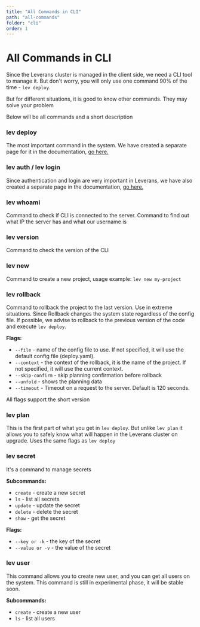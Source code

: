 ```yaml
---
title: "All Commands in CLI"
path: "all-commands"
folder: "cli"
order: 1
---
```


# All Commands in CLI

Since the Leverans cluster is managed in the client side, we need a CLI tool to manage it. But don't worry, you will only use one command 90% of the time - `lev deploy`.

But for different situations, it is good to know other commands. They may solve your problem

Below will be all commands and a short description

### lev deploy

The most important command in the system. We have created a separate page for it in the documentation, [go here.](/cli/deploy)

### lev auth / lev login

Since authentication and login are very important in Leverans, we have also created a separate page in the documentation, [go here.](/cli/auth)

### lev whoami

Command to check if CLI is connected to the server. Command to find out what IP the server has and what our username is

### lev version

Command to check the version of the CLI

### lev new

Command to create a new project, usage example: `lev new my-project`

### lev rollback

Command to rollback the project to the last version. Use in extreme situations. Since Rollback changes the system state regardless of the config file. If possible, we advise to rollback to the previous version of the code and execute `lev deploy`.

**Flags:**

- `--file` - name of the config file to use. If not specified, it will use the default config file (deploy.yaml).
- `--context` - the context of the rollback, it is the name of the project. If not specified, it will use the current context.
- `--skip-confirm` - skip planning confirmation before rollback
- `--unfold` - shows the planning data
- `--timeout` - Timeout on a request to the server. Default is 120 seconds.

All flags support the short version

### lev plan

This is the first part of what you get in `lev deploy`. But unlike `lev plan` it allows you to safely know what will happen in the Leverans cluster on upgrade. Uses the same flags as `lev deploy`

### lev secret

It's a command to manage secrets

**Subcommands:**

- `create` - create a new secret
- `ls` - list all secrets
- `update` - update the secret
- `delete` - delete the secret
- `show` - get the secret

**Flags:**

- `--key or -k` - the key of the secret
- `--value or -v` - the value of the secret

### lev user

This command allows you to create new user, and you can get all users on the system. This command is still in experimental phase, it will be stable soon.

**Subcommands:**

- `create` - create a new user
- `ls` - list all users
